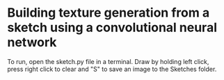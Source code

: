 # Building texture generation from a sketch using a convolutional neural network
To run, open the sketch.py file in a terminal. Draw by holding left click, press right click to clear and "S" to save an image to the Sketches folder.